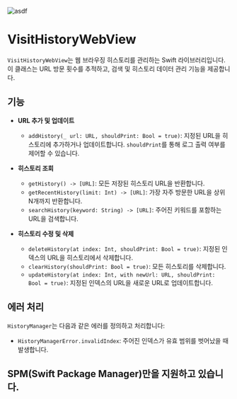 ![asdf](https://github.com/jjunhaa0211/VisitHistoryWebView/assets/102890390/92e9f6dd-55df-4425-839d-ad92886187a4)

# VisitHistoryWebView

`VisitHistoryWebView`는 웹 브라우징 히스토리를 관리하는 Swift 라이브러리입니다. 이 클래스는 URL 방문 횟수를 추적하고, 검색 및 히스토리 데이터 관리 기능을 제공합니다.

## 기능

- **URL 추가 및 업데이트**
  - `addHistory(_ url: URL, shouldPrint: Bool = true)`: 지정된 URL을 히스토리에 추가하거나 업데이트합니다. `shouldPrint`를 통해 로그 출력 여부를 제어할 수 있습니다.

- **히스토리 조회**
  - `getHistory() -> [URL]`: 모든 저장된 히스토리 URL을 반환합니다.
  - `getRecentHistory(limit: Int) -> [URL]`: 가장 자주 방문한 URL을 상위 N개까지 반환합니다.
  - `searchHistory(keyword: String) -> [URL]`: 주어진 키워드를 포함하는 URL을 검색합니다.

- **히스토리 수정 및 삭제**
  - `deleteHistory(at index: Int, shouldPrint: Bool = true)`: 지정된 인덱스의 URL을 히스토리에서 삭제합니다.
  - `clearHistory(shouldPrint: Bool = true)`: 모든 히스토리를 삭제합니다.
  - `updateHistory(at index: Int, with newUrl: URL, shouldPrint: Bool = true)`: 지정된 인덱스의 URL을 새로운 URL로 업데이트합니다.

## 에러 처리

`HistoryManager`는 다음과 같은 에러를 정의하고 처리합니다:
- `HistoryManagerError.invalidIndex`: 주어진 인덱스가 유효 범위를 벗어났을 때 발생합니다.

## SPM(Swift Package Manager)만을 지원하고 있습니다.

